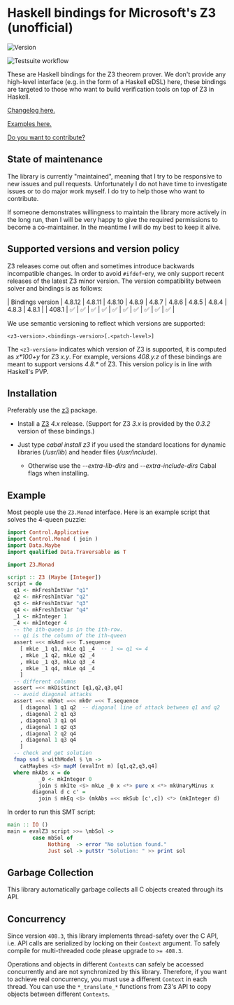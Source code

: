 # Haskell bindings for Microsoft's Z3 (unofficial)

![Version](https://img.shields.io/hackage/v/z3)

![Testsuite workflow](https://github.com/IagoAbal/haskell-z3/actions/workflows/testsuite.yml/badge.svg)

These are Haskell bindings for the Z3 theorem prover.
We don't provide any high-level interface (e.g. in the form of a Haskell eDSL) here,
these bindings are targeted to those who want to build verification tools on top of Z3 in Haskell.

[Changelog here.](CHANGES.md)

[Examples here.](examples)

[Do you want to contribute?](HACKING.md)

## State of maintenance

The library is currently "maintained", meaning that I try to be responsive to new
issues and pull requests.
Unfortunately I do not have time to investigate issues or to do major work myself.
I do try to help those who want to contribute.

If someone demonstrates willingness to maintain the library more actively
in the long run, then I will be very happy to give the required permissions
to become a co-maintainer.
In the meantime I will do my best to keep it alive.

## Supported versions and version policy

Z3 releases come out often and sometimes introduce backwards incompatible changes.
In order to avoid `#ifdef`-ery, we only support recent releases of the latest Z3 minor version.
The version compatibility between solver and bindings is as follows:


| Bindings version  | 4.8.12  | 4.8.11  | 4.8.10  | 4.8.9   | 4.8.7   | 4.8.6   | 4.8.5   | 4.8.4   | 4.8.3   | 4.8.1   |
| 408.1             | ✅      | ✅      | ✅      | ✅      | ✅      | ✅      | ✅      | ✅      | ✅      | ✅      |

We use semantic versioning to reflect which versions are supported:

    <z3-version>.<bindings-version>[.<patch-level>]

The `<z3-version>` indicates which version of Z3 is supported, it is computed as
_x*100+y_ for Z3 _x.y_. For example, versions _408.y.z_ of these bindings are
meant to support versions _4.8.*_ of Z3.
This version policy is in line with Haskell's PVP.

## Installation

Preferably use the [z3](http://hackage.haskell.org/package/z3) package.

* Install a [Z3](https://github.com/Z3Prover/z3) *4.x* release.
  (Support for Z3 *3.x* is provided by the *0.3.2* version of these bindings.)
* Just type _cabal install z3_ if you used the standard locations for dynamic libraries (_/usr/lib_) and header files (_/usr/include_).

    * Otherwise use the _--extra-lib-dirs_ and _--extra-include-dirs_ Cabal flags when installing.

## Example

Most people use the `Z3.Monad` interface.
Here is an example script that solves the 4-queen puzzle:

```haskell
import Control.Applicative
import Control.Monad ( join )
import Data.Maybe
import qualified Data.Traversable as T

import Z3.Monad

script :: Z3 (Maybe [Integer])
script = do
  q1 <- mkFreshIntVar "q1"
  q2 <- mkFreshIntVar "q2"
  q3 <- mkFreshIntVar "q3"
  q4 <- mkFreshIntVar "q4"
  _1 <- mkInteger 1
  _4 <- mkInteger 4
  -- the ith-queen is in the ith-row.
  -- qi is the column of the ith-queen
  assert =<< mkAnd =<< T.sequence
    [ mkLe _1 q1, mkLe q1 _4  -- 1 <= q1 <= 4
    , mkLe _1 q2, mkLe q2 _4
    , mkLe _1 q3, mkLe q3 _4
    , mkLe _1 q4, mkLe q4 _4
    ]
  -- different columns
  assert =<< mkDistinct [q1,q2,q3,q4]
  -- avoid diagonal attacks
  assert =<< mkNot =<< mkOr =<< T.sequence
    [ diagonal 1 q1 q2  -- diagonal line of attack between q1 and q2
    , diagonal 2 q1 q3
    , diagonal 3 q1 q4
    , diagonal 1 q2 q3
    , diagonal 2 q2 q4
    , diagonal 1 q3 q4
    ]
  -- check and get solution
  fmap snd $ withModel $ \m ->
    catMaybes <$> mapM (evalInt m) [q1,q2,q3,q4]
  where mkAbs x = do
          _0 <- mkInteger 0
          join $ mkIte <$> mkLe _0 x <*> pure x <*> mkUnaryMinus x
        diagonal d c c' =
          join $ mkEq <$> (mkAbs =<< mkSub [c',c]) <*> (mkInteger d)
```

In order to run this SMT script:

```haskell
main :: IO ()
main = evalZ3 script >>= \mbSol ->
        case mbSol of
             Nothing  -> error "No solution found."
             Just sol -> putStr "Solution: " >> print sol
```

## Garbage Collection

This library automatically garbage collects all C objects created through its API.

## Concurrency

Since version `408.3`, this library implements thread-safety over the C API,
i.e. API calls are serialized by locking on their `Context` argument.
To safely compile for multi-threaded code please upgrade to `>= 408.3`.

Operations and objects in different `Context`s can safely be accessed concurrently
and are not synchronized by this library.
Therefore, if you want to achieve real concurrency,
you must use a different `Context` in each thread.
You can use the `*_translate_*` functions from Z3's API to copy objects between different `Contexts`.

